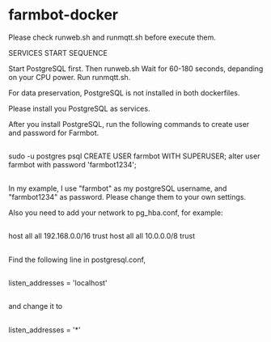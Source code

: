 # farmbot-docker


Please check runweb.sh and runmqtt.sh before execute them.


SERVICES START SEQUENCE

Start PostgreSQL first.
Then runweb.sh
Wait for 60-180 seconds, depanding on your CPU power.
Run runmqtt.sh.

For data preservation, PostgreSQL is not installed in both dockerfiles. 

Please install you PostgreSQL as services. 

After you install PostgreSQL, run the following commands to create user and password for Farmbot.

##
sudo -u postgres psql
CREATE USER farmbot WITH SUPERUSER;
alter user farmbot with password 'farmbot1234';
##
In my example, I use "farmbot" as my postgreSQL username, and "farmbot1234" as password. Please change them to your own settings.

Also you need to add your network to pg_hba.conf, for example:
##
host    all             all             192.168.0.0/16 		trust
host    all             all             10.0.0.0/8		trust
##

Find the following line in postgresql.conf,
##
listen_addresses = 'localhost' 
##
and change it to
##
listen_addresses = '*' 
##





